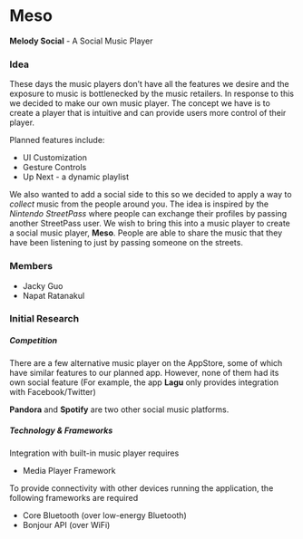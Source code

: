 Meso
=============

**Melody Social** - A Social Music Player

### Idea
These days the music players don’t have all the features we desire and the exposure to music is bottlenecked by the music retailers. In response to this we decided to make our own music player. The concept we have is to create a player that is intuitive and can provide users more control of their player. 

Planned features include:

- UI Customization
- Gesture Controls
- Up Next - a dynamic playlist

We also wanted to add a social side to this so we decided to apply a way to *collect* music from the people around you. The idea is inspired by the *Nintendo StreetPass* where people can exchange their profiles by passing another StreetPass user. We wish to bring this into a music player to create a social music player, **Meso**. People are able to share the music that they have been listening to just by passing someone on the streets. 

### Members
- Jacky Guo
- Napat Ratanakul

### Initial Research
##### Competition
There are a few alternative music player on the AppStore, some of which have similar features to our planned app. However, none of them had its own social feature (For example, the app **Lagu** only provides integration with Facebook/Twitter)

**Pandora** and **Spotify** are two other social music platforms.

##### Technology & Frameworks
Integration with built-in music player requires

- Media Player Framework

To provide connectivity with other devices running the application, the following frameworks are required

- Core Bluetooth (over low-energy Bluetooth)
- Bonjour API (over WiFi)